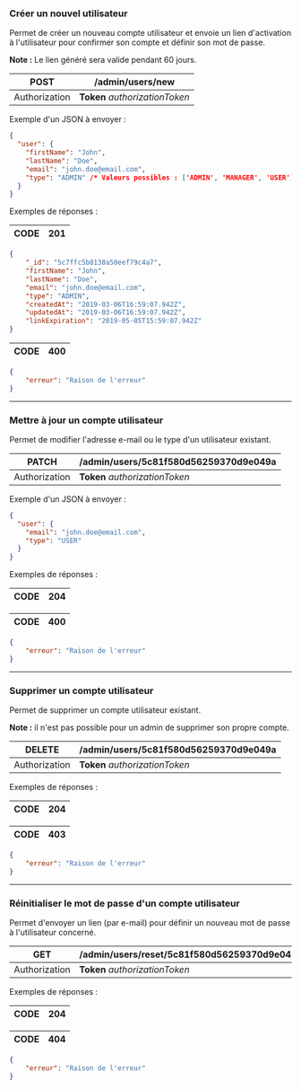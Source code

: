 ### Créer un nouvel utilisateur

Permet de créer un nouveau compte utilisateur et envoie un lien d'activation à l'utilisateur pour confirmer son compte et définir son mot de passe. 

**Note :** Le lien généré sera valide pendant 60 jours.
 
| POST | /admin/users/new |
| ---- | ---------- |
|Authorization | **Token** _authorizationToken_|

Exemple d'un JSON à envoyer : 

```json 
{
  "user": {
    "firstName": "John",
    "lastName": "Doe",
    "email": "john.doe@email.com",
    "type": "ADMIN" /* Valeurs possibles : ['ADMIN', 'MANAGER', 'USER'] */
  }
}
```
Exemples de réponses :
 
| CODE  | 201 |
| ----- | --- |

```json 
{
    "_id": "5c7ffc5b8138a50eef79c4a7",
    "firstName": "John",
    "lastName": "Doe",
    "email": "john.doe@email.com",
    "type": "ADMIN",
    "createdAt": "2019-03-06T16:59:07.942Z",
    "updatedAt": "2019-03-06T16:59:07.942Z",
    "linkExpiration": "2019-05-05T15:59:07.942Z"
}
```

| CODE  | 400 |
| ----- | --- |

```json 
{
    "erreur": "Raison de l'erreur"
}
```

***
### Mettre à jour un compte utilisateur

Permet de modifier l'adresse e-mail ou le type d'un utilisateur existant.

| PATCH | /admin/users/5c81f580d56259370d9e049a |
| ----  | ---------- |
|Authorization | **Token** _authorizationToken_|

Exemple d'un JSON à envoyer : 

```json 
{
  "user": {
    "email": "john.doe@email.com",
    "type": "USER"
  }
}
```

Exemples de réponses :
 
| CODE  | 204 |
| ----- | --- |

| CODE  | 400 |
| ----- | --- |

```json 
{
    "erreur": "Raison de l'erreur"
}
```

***
### Supprimer un compte utilisateur

Permet de supprimer un compte utilisateur existant.

**Note :** il n'est pas possible pour un admin de supprimer son propre compte.

| DELETE | /admin/users/5c81f580d56259370d9e049a |
| ----   | ---------- |
|Authorization | **Token** _authorizationToken_|

Exemples de réponses :
 
| CODE  | 204 |
| ----- | --- |

| CODE  | 403 |
| ----- | --- |

```json 
{
    "erreur": "Raison de l'erreur"
}
```

***
### Réinitialiser le mot de passe d'un compte utilisateur

Permet d'envoyer un lien (par e-mail) pour définir un nouveau mot de passe à l'utilisateur concerné.

| GET | /admin/users/reset/5c81f580d56259370d9e049a |
| ----   | ---------- |
|Authorization | **Token** _authorizationToken_|

Exemples de réponses :
 
| CODE  | 204 |
| ----- | --- |

| CODE  | 404 |
| ----- | --- |

```json 
{
    "erreur": "Raison de l'erreur"
}
```
